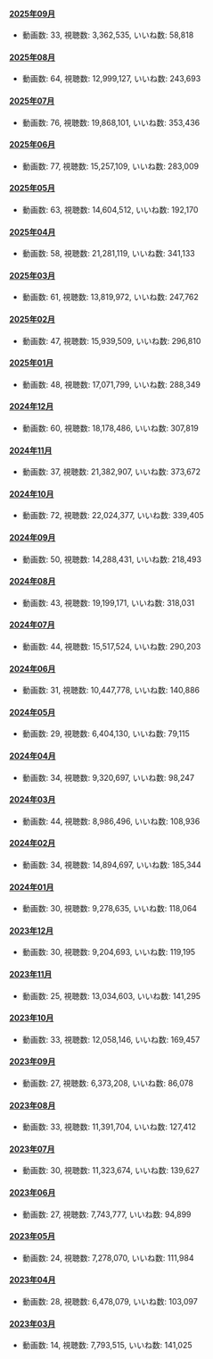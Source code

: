 #### [2025年09月](videos/202509 "wikilink")

-   動画数: 33, 視聴数: 3,362,535, いいね数: 58,818

#### [2025年08月](videos/202508 "wikilink")

-   動画数: 64, 視聴数: 12,999,127, いいね数: 243,693

#### [2025年07月](videos/202507 "wikilink")

-   動画数: 76, 視聴数: 19,868,101, いいね数: 353,436

#### [2025年06月](videos/202506 "wikilink")

-   動画数: 77, 視聴数: 15,257,109, いいね数: 283,009

#### [2025年05月](videos/202505 "wikilink")

-   動画数: 63, 視聴数: 14,604,512, いいね数: 192,170

#### [2025年04月](videos/202504 "wikilink")

-   動画数: 58, 視聴数: 21,281,119, いいね数: 341,133

#### [2025年03月](videos/202503 "wikilink")

-   動画数: 61, 視聴数: 13,819,972, いいね数: 247,762

#### [2025年02月](videos/202502 "wikilink")

-   動画数: 47, 視聴数: 15,939,509, いいね数: 296,810

#### [2025年01月](videos/202501 "wikilink")

-   動画数: 48, 視聴数: 17,071,799, いいね数: 288,349

#### [2024年12月](videos/202412 "wikilink")

-   動画数: 60, 視聴数: 18,178,486, いいね数: 307,819

#### [2024年11月](videos/202411 "wikilink")

-   動画数: 37, 視聴数: 21,382,907, いいね数: 373,672

#### [2024年10月](videos/202410 "wikilink")

-   動画数: 72, 視聴数: 22,024,377, いいね数: 339,405

#### [2024年09月](videos/202409 "wikilink")

-   動画数: 50, 視聴数: 14,288,431, いいね数: 218,493

#### [2024年08月](videos/202408 "wikilink")

-   動画数: 43, 視聴数: 19,199,171, いいね数: 318,031

#### [2024年07月](videos/202407 "wikilink")

-   動画数: 44, 視聴数: 15,517,524, いいね数: 290,203

#### [2024年06月](videos/202406 "wikilink")

-   動画数: 31, 視聴数: 10,447,778, いいね数: 140,886

#### [2024年05月](videos/202405 "wikilink")

-   動画数: 29, 視聴数: 6,404,130, いいね数: 79,115

#### [2024年04月](videos/202404 "wikilink")

-   動画数: 34, 視聴数: 9,320,697, いいね数: 98,247

#### [2024年03月](videos/202403 "wikilink")

-   動画数: 44, 視聴数: 8,986,496, いいね数: 108,936

#### [2024年02月](videos/202402 "wikilink")

-   動画数: 34, 視聴数: 14,894,697, いいね数: 185,344

#### [2024年01月](videos/202401 "wikilink")

-   動画数: 30, 視聴数: 9,278,635, いいね数: 118,064

#### [2023年12月](videos/202312 "wikilink")

-   動画数: 30, 視聴数: 9,204,693, いいね数: 119,195

#### [2023年11月](videos/202311 "wikilink")

-   動画数: 25, 視聴数: 13,034,603, いいね数: 141,295

#### [2023年10月](videos/202310 "wikilink")

-   動画数: 33, 視聴数: 12,058,146, いいね数: 169,457

#### [2023年09月](videos/202309 "wikilink")

-   動画数: 27, 視聴数: 6,373,208, いいね数: 86,078

#### [2023年08月](videos/202308 "wikilink")

-   動画数: 33, 視聴数: 11,391,704, いいね数: 127,412

#### [2023年07月](videos/202307 "wikilink")

-   動画数: 30, 視聴数: 11,323,674, いいね数: 139,627

#### [2023年06月](videos/202306 "wikilink")

-   動画数: 27, 視聴数: 7,743,777, いいね数: 94,899

#### [2023年05月](videos/202305 "wikilink")

-   動画数: 24, 視聴数: 7,278,070, いいね数: 111,984

#### [2023年04月](videos/202304 "wikilink")

-   動画数: 28, 視聴数: 6,478,079, いいね数: 103,097

#### [2023年03月](videos/202303 "wikilink")

-   動画数: 14, 視聴数: 7,793,515, いいね数: 141,025

